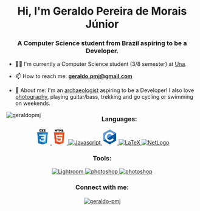 #
<h1 align="center">Hi, I'm Geraldo Pereira de Morais Júnior</h1>
<h3 align="center">A Computer Science student from Brazil aspiring to be a Developer.</h3>

- 👨‍🎓 I'm currently a  Computer Science student (3/8 semester) at [Una](https://una.br/).

- 📫 How to reach me: **geraldo.pmj@gmail.com**

- 👋 About me: I'm an [archaeologist](https://ufmg.academia.edu/Geraldopmj) aspiring to be a Developer! I also love [photography](https://geraldopmj.github.io/foto-portfolio/), playing guitar/bass, trekking and go cycling or swimming on weekends.

<p align="center"> <img align="left" src="https://github-readme-stats.vercel.app/api/top-langs?username=geraldopmj&show_icons=true&locale=en&layout=compact" alt="geraldopmj" /></p>

<h3 align="center">Languages:</h3>
<p align="center"> 
<a href="https://www.w3schools.com/css/" target="_blank" rel="noreferrer"> <img src="https://raw.githubusercontent.com/devicons/devicon/master/icons/css3/css3-original-wordmark.svg" alt="css3" width="40" height="40"/> </a> 
<a href="https://www.w3.org/html/" target="_blank" rel="noreferrer"><img src="https://raw.githubusercontent.com/devicons/devicon/master/icons/html5/html5-original-wordmark.svg" alt="html5" width="40" height="40"/> </a>
<a href="https://www.w3.org/wiki/JavaScript_best_practices" target="_blank" rel="noreferrer"><img src="https://upload.wikimedia.org/wikipedia/commons/9/99/Unofficial_JavaScript_logo_2.svg" alt="Javascript" width="40" height="40"/> </a>
<a href="https://www.cprogramming.com/" target="_blank" rel="noreferrer"> <img src="https://raw.githubusercontent.com/devicons/devicon/master/icons/c/c-original.svg" alt="c" width="40" height="40"/> </a>
<a href="https://www.latex-project.org/" target="_blank" rel="noreferrer"> <img src="https://upload.wikimedia.org/wikipedia/commons/9/92/LaTeX_logo.svg" alt="LaTeX" width="80" height="40"/> </a>
<a href="https://ccl.northwestern.edu/netlogo/" target="_blank" rel="noreferrer"> <img src="http://netlogoweb.org/assets/images/desktopicon.png" alt="NetLogo" width="40" height="40"/> </a>
</p> 

<h3 align="center">Tools:</h3>
<p align="center"> 
<a href="https://lightroom.adobe.com/" target="_blank" rel="noreferrer"> <img src="https://upload.wikimedia.org/wikipedia/commons/b/b6/Adobe_Photoshop_Lightroom_CC_logo.svg" alt="Lightroom" width="40" height="40"/> </a> 
<a href="https://www.photoshop.com/en" target="_blank" rel="noreferrer"> <img src="https://www.adobe.com/content/dam/acom/one-console/icons_rebrand/ps_appicon.svg" alt="photoshop" width="40" height="40"/> </a> 
<a href="https://www.sketchup.com/" target="_blank" rel="noreferrer"> <img src="https://upload.wikimedia.org/wikipedia/commons/9/9c/SketchUp-Logo.png" alt="photoshop" width="40" height="40"/> </a>
</p>

<h3 align="center">Connect with me:</h3>
<p align="center"> <a href="https://linkedin.com/in/geraldo-pmj" target="blank"><img align="center" src="https://raw.githubusercontent.com/rahuldkjain/github-profile-readme-generator/master/src/images/icons/Social/linked-in-alt.svg" alt="geraldo-pmj" height="30" width="40" /></a> </p>
